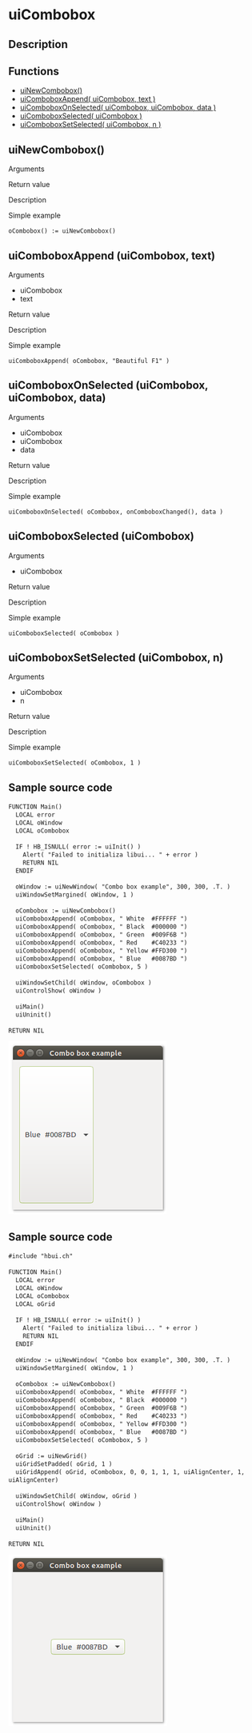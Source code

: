 # **uiCombobox**

## Description

## Functions
- [uiNewCombobox()](#uinewcombobox)
- [uiComboboxAppend( uiCombobox, text )](#uicomboboxappend-uicombobox-text)
- [uiComboboxOnSelected( uiCombobox, uiCombobox, data )](#uicomboboxonselected-uicombobox-uicombobox-data)
- [uiComboboxSelected( uiCombobox )](#uicomboboxselected-uicombobox)
- [uiComboboxSetSelected( uiCombobox, n )](#uicomboboxsetselected-uicombobox-n)

## uiNewCombobox()
Arguments

Return value

Description

Simple example
```harbour
oCombobox() := uiNewCombobox()
```
## uiComboboxAppend (uiCombobox, text)
Arguments
- uiCombobox
- text

Return value

Description

Simple example
```harbour
uiComboboxAppend( oCombobox, "Beautiful F1" )
```
## uiComboboxOnSelected (uiCombobox, uiCombobox, data)
Arguments
- uiCombobox
- uiCombobox
- data

Return value

Description

Simple example
```harbour
uiComboboxOnSelected( oCombobox, onComboboxChanged(), data )
```
## uiComboboxSelected (uiCombobox)
Arguments
- uiCombobox

Return value

Description

Simple example
```harbour
uiComboboxSelected( oCombobox )
```
## uiComboboxSetSelected (uiCombobox, n)
Arguments
- uiCombobox
- n

Return value

Description

Simple example
```harbour
uiComboboxSetSelected( oCombobox, 1 )
```
## Sample source code
```harbour
FUNCTION Main()
  LOCAL error
  LOCAL oWindow
  LOCAL oCombobox

  IF ! HB_ISNULL( error := uiInit() )
    Alert( "Failed to initializa libui... " + error )
    RETURN NIL
  ENDIF

  oWindow := uiNewWindow( "Combo box example", 300, 300, .T. )
  uiWindowSetMargined( oWindow, 1 )

  oCombobox := uiNewCombobox()
  uiComboboxAppend( oCombobox, " White  #FFFFFF ")
  uiComboboxAppend( oCombobox, " Black  #000000 ")
  uiComboboxAppend( oCombobox, " Green  #009F6B ")
  uiComboboxAppend( oCombobox, " Red    #C40233 ")
  uiComboboxAppend( oCombobox, " Yellow #FFD300 ")
  uiComboboxAppend( oCombobox, " Blue   #0087BD ")
  uiComboboxSetSelected( oCombobox, 5 )

  uiWindowSetChild( oWindow, oCombobox )
  uiControlShow( oWindow )

  uiMain()
  uiUninit()

RETURN NIL
```
![Linux](ss/combobox_01.png "With family Linux Ubuntu desktop, based on GNOME")
## Sample source code
```harbour
#include "hbui.ch"

FUNCTION Main()
  LOCAL error
  LOCAL oWindow
  LOCAL oCombobox
  LOCAL oGrid

  IF ! HB_ISNULL( error := uiInit() )
    Alert( "Failed to initializa libui... " + error )
    RETURN NIL
  ENDIF

  oWindow := uiNewWindow( "Combo box example", 300, 300, .T. )
  uiWindowSetMargined( oWindow, 1 )

  oCombobox := uiNewCombobox()
  uiComboboxAppend( oCombobox, " White  #FFFFFF ")
  uiComboboxAppend( oCombobox, " Black  #000000 ")
  uiComboboxAppend( oCombobox, " Green  #009F6B ")
  uiComboboxAppend( oCombobox, " Red    #C40233 ")
  uiComboboxAppend( oCombobox, " Yellow #FFD300 ")
  uiComboboxAppend( oCombobox, " Blue   #0087BD ")
  uiComboboxSetSelected( oCombobox, 5 )

  oGrid := uiNewGrid()
  uiGridSetPadded( oGrid, 1 )
  uiGridAppend( oGrid, oCombobox, 0, 0, 1, 1, 1, uiAlignCenter, 1, uiAlignCenter)

  uiWindowSetChild( oWindow, oGrid )
  uiControlShow( oWindow )

  uiMain()
  uiUninit()

RETURN NIL
```
![Linux](ss/combobox_02.png "With family Linux Ubuntu desktop, based on GNOME")